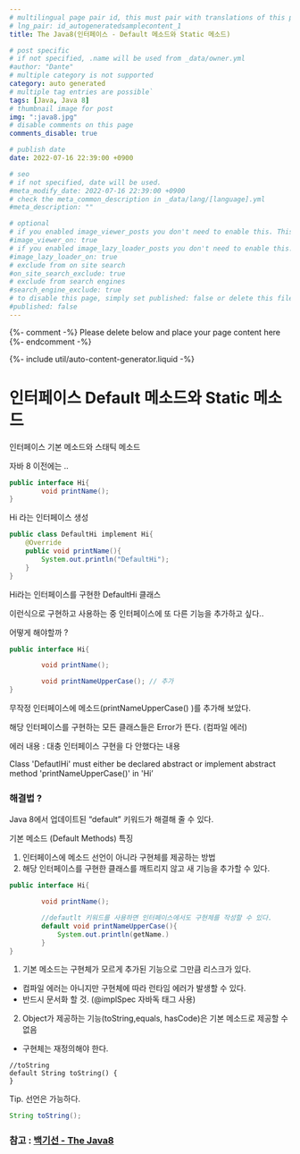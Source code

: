```yaml
---
# multilingual page pair id, this must pair with translations of this page. (This name must be unique)
# lng_pair: id_autogeneratedsamplecontent_1
title: The Java8(인터페이스 - Default 메소드와 Static 메소드)

# post specific
# if not specified, .name will be used from _data/owner.yml
#author: "Dante"
# multiple category is not supported
category: auto generated
# multiple tag entries are possible`
tags: [Java, Java 8]
# thumbnail image for post
img: ":java8.jpg"
# disable comments on this page
comments_disable: true

# publish date
date: 2022-07-16 22:39:00 +0900

# seo
# if not specified, date will be used.
#meta_modify_date: 2022-07-16 22:39:00 +0900
# check the meta_common_description in _data/lang/[language].yml
#meta_description: ""

# optional
# if you enabled image_viewer_posts you don't need to enable this. This is only if image_viewer_posts = false
#image_viewer_on: true
# if you enabled image_lazy_loader_posts you don't need to enable this. This is only if image_lazy_loader_posts = false
#image_lazy_loader_on: true
# exclude from on site search
#on_site_search_exclude: true
# exclude from search engines
#search_engine_exclude: true
# to disable this page, simply set published: false or delete this file
#published: false
---
```

{%- comment -%} Please delete below and place your page content here {%- endcomment -%}

{%- include util/auto-content-generator.liquid -%}

<!-- outline-start -->
# 인터페이스 Default 메소드와 Static 메소드

인터페이스 기본 메소드와 스태틱 메소드



자바 8 이전에는 ..

```java
public interface Hi{
		void printName();
}

```

Hi 라는 인터페이스 생성

```java
public class DefaultHi implement Hi{
	@Override
	public void printName(){
		System.out.println("DefaultHi");
	}
}
```

Hi라는 인터페이스를 구현한 DefaultHi 클래스

이런식으로 구현하고 사용하는 중 인터페이스에 또 다른 기능을 추가하고 싶다..

어떻게 해야할까 ?

```java
public interface Hi{

		void printName();

		void printNameUpperCase(); // 추가
}

```

무작정 인터페이스에 메소드(printNameUpperCase() )를 추가해 보았다.



해당 인터페이스를 구현하는 모든 클래스들은 Error가 뜬다. (컴파일 에러)

에러 내용  : 대충 인터페이스 구현을 다 안했다는 내용

Class 'DefautlHi' must either be declared abstract or implement abstract method 'printNameUpperCase()' in 'Hi’

### 해결법  ?

Java 8에서 업데이트된 “default” 키워드가 해결해 줄 수 있다.

기본 메소드 (Default Methods) 특징

1. 인터페이스에 메소드 선언이 아니라 구현체를 제공하는 방법
2. 해당 인터페이스를 구현한 클래스를 깨트리지 않고 새 기능을 추가할 수 있다.

```java
public interface Hi{

		void printName();

		//defautlt 키워드를 사용하면 인터페이스에서도 구현체를 작성할 수 있다.
		default void printNameUpperCase(){
			System.out.println(getName.)
		}
}

```

1. 기본 메소드는 구현체가 모르게 추가된 기능으로 그만큼 리스크가 있다.
  - 컴파일 에러는 아니지만 구현체에 따라 런타임 에러가 발생할 수 있다.
  - 반드시 문서화 할 것. (@implSpec 자바독 태그 사용)
2. Object가 제공하는 기능(toString,equals, hasCode)은 기본 메소드로 제공할 수 없음
  - 구현체는 재정의해야 한다.

```
//toString
default String toString() {
}

```

Tip. 선언은 가능하다.

```java
String toString();
```


### 참고 : [백기선 - The Java8 ](https://www.inflearn.com/course/the-java-java8/dashboard)


<!-- outline-end -->
